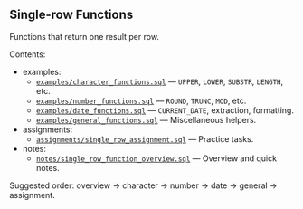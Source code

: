 ## Single-row Functions

Functions that return one result per row.

Contents:
- examples:
  - [`examples/character_functions.sql`](examples/character_functions.sql) — `UPPER`, `LOWER`, `SUBSTR`, `LENGTH`, etc.
  - [`examples/number_functions.sql`](examples/number_functions.sql) — `ROUND`, `TRUNC`, `MOD`, etc.
  - [`examples/date_functions.sql`](examples/date_functions.sql) — `CURRENT_DATE`, extraction, formatting.
  - [`examples/general_functions.sql`](examples/general_functions.sql) — Miscellaneous helpers.
- assignments:
  - [`assignments/single_row_assignment.sql`](assignments/single_row_assignment.sql) — Practice tasks.
- notes:
  - [`notes/single_row_function_overview.sql`](notes/single_row_function_overview.sql) — Overview and quick notes.

Suggested order: overview → character → number → date → general → assignment.



